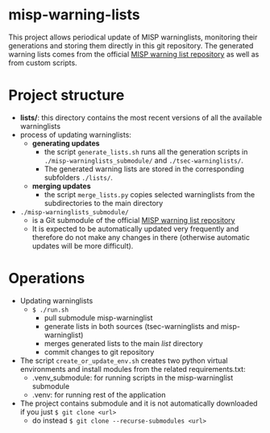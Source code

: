 # misp-warning-lists
This project allows periodical update of MISP warninglists, monitoring their generations and storing them directly in this git repository.
The generated warning lists comes from the official [MISP warning list repository](https://github.com/MISP/misp-warninglists) as well as from custom scripts.

# Project structure
- __lists/__: this directory contains the most recent versions of all the available warninglists
- process of updating warninglists:
  - __generating updates__
    - the script `generate_lists.sh` runs all the generation scripts in `./misp-warninglists_submodule/` and `./tsec-warninglists/`. 
    - The generated warning lists are stored in the corresponding subfolders `./lists/`. 
  - __merging updates__
    - the script `merge_lists.py` copies selected warninglists from the subdirectories to the main directory
- `./misp-warninglists_submodule/`
  - is a Git submodule of the official [MISP warning list repository](https://github.com/MISP/misp-warninglists)
  - It is expected to be automatically updated very frequently and therefore do not make any changes in there (otherwise automatic updates will be more difficult).

# Operations
- Updating warninglists
  - `$ ./run.sh`
    - pull submodule misp-warninglist
    - generate lists in both sources (tsec-warninglists and misp-warninglist)
    - merges generated lists to the main _list_ directory
    - commit changes to git repository
- The script `create_or_update_env.sh` creates two python virtual environments and install modules from the related requirements.txt:
  - .venv_submodule: for running scripts in the misp-warninglist submodule
  - .venv: for running rest of the application
- The project contains submodule and it is not automatically downloaded if you just `$ git clone <url>`
  - do instead `$ git clone --recurse-submodules <url>`

